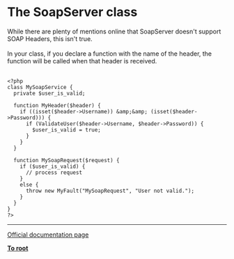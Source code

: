 # The SoapServer class



While there are plenty of mentions online that SoapServer doesn&apos;t support SOAP Headers, this isn&apos;t true.<br><br>In your class, if you declare a function with the name of the header, the function will be called when that header is received.<br><br>

```
<?php
class MySoapService {
  private $user_is_valid;

  function MyHeader($header) {
    if ((isset($header->Username)) &amp;&amp; (isset($header->Password))) {
      if (ValidateUser($header->Username, $header->Password)) {
        $user_is_valid = true;
      }
    }
  }

  function MySoapRequest($request) {
    if ($user_is_valid) {
      // process request
    }
    else {
      throw new MyFault("MySoapRequest", "User not valid.");
    }
  }
}
?>
```
  

---

[Official documentation page](https://www.php.net/manual/en/class.soapserver.php)

**[To root](/README.md)**